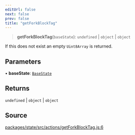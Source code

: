 ```yaml
---
editUrl: false
next: false
prev: false
title: "getForkBlockTag"
---
```


> **getForkBlockTag**(`baseState`): `undefined` \| `object` \| `object`

If this does not exist an empty `Uint8Array` is returned.

## Parameters

• **baseState**: [`BaseState`](/reference/tevm/state/type-aliases/basestate/)

## Returns

`undefined` \| `object` \| `object`

## Source

[packages/state/src/actions/getForkBlockTag.js:6](https://github.com/evmts/tevm-monorepo/blob/main/packages/state/src/actions/getForkBlockTag.js#L6)
